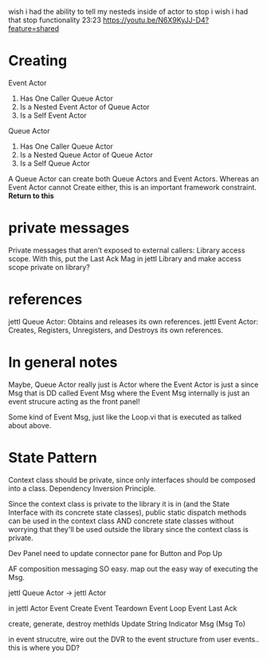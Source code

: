 wish i had the ability to tell my nesteds
inside of actor to stop
i wish i had that stop functionality
23:23
https://youtu.be/N6X9KyJJ-D4?feature=shared


# Creating 
Event Actor
1. Has One Caller Queue Actor
2. Is a Nested Event Actor of Queue Actor
3. Is a Self Event Actor

Queue Actor
1. Has One Caller Queue Actor
2. Is a Nested Queue Actor of Queue Actor
3. Is a Self Queue Actor


A Queue Actor can create both Queue Actors and Event Actors.
Whereas an Event Actor cannot Create either, this is an important framework constraint.
**Return to this**

# private messages

Private messages that aren’t exposed to external callers: Library access scope.
With this, put the Last Ack Mag in jettl Library and make access scope private on library?


# references

jettl Queue Actor: Obtains and releases its own references.
jettl Event Actor: Creates, Registers, Unregisters, and Destroys its own references.


# In general notes

Maybe, Queue Actor really just is Actor where the Event Actor is just a since Msg that is DD called Event Msg where the Event Msg internally is just an event strucure acting as the front panel!

Some kind of Event Msg, just like the Loop.vi that is executed as talked about above.














# State Pattern

Context class should be private, since only interfaces should be composed into a class.
Dependency Inversion Principle.

Since the context class is private to the library it is in (and the State Interface with its concrete state classes), public static dispatch methods can be used in the context class AND concrete state classes without worrying that they'll be used outside the library since the context class is private.



Dev Panel need to update connector pane for Button and Pop Up


AF composition messaging SO easy.
map out the easy way of executing the Msg.






jettl Queue Actor -> jettl Actor




in jettl Actor
Event Create
Event Teardown
Event Loop
Event Last Ack








create, generate, destroy methlds
Update String Indicator Msg (Msg To)

in event strucutre, wire out the DVR to the event structure from user events.. this is where you DD?